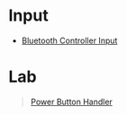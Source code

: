 # Input

- [Bluetooth Controller Input](http://2ld.de/edidoom/)

# Lab

>  [Power Button Handler](http://git.yoctoproject.org/cgit/cgit.cgi/meta-intel-edison/tree/meta-intel-edison-bsp/recipes-support/pwr-button-handler)
